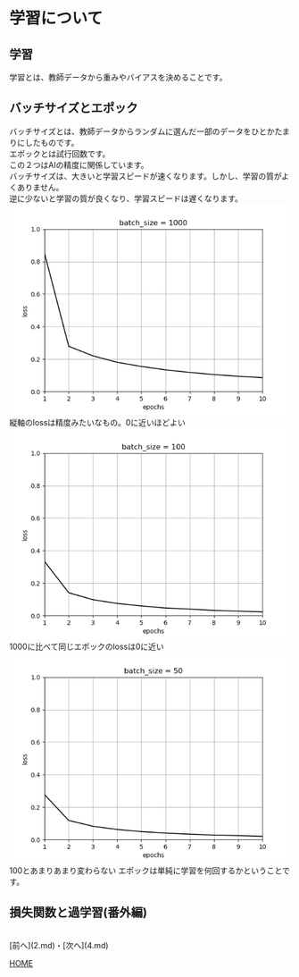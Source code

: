 # 学習について

## 学習
学習とは、教師データから重みやバイアスを決めることです。  

## バッチサイズとエポック
バッチサイズとは、教師データからランダムに選んだ一部のデータをひとかたまりにしたものです。  
エポックとは試行回数です。  
この２つはAIの精度に関係しています。  
バッチサイズは、大きいと学習スピードが速くなります。しかし、学習の質がよくありません。  
逆に少ないと学習の質が良くなり、学習スピードは遅くなります。
![1000](batch1000.png)  
縦軸のlossは精度みたいなもの。0に近いほどよい
![100](batch100.png)  
1000に比べて同じエポックのlossは0に近い  
![50](batch50.png)  
100とあまりあまり変わらない
エポックは単純に学習を何回するかということです。

## 損失関数と過学習(番外編)


<br>
[前へ](2.md)・[次へ](4.md)

[HOME](index.md)
